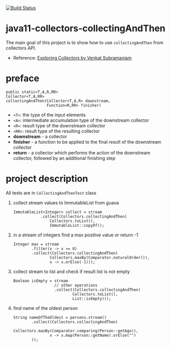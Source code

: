 [![Build Status](https://travis-ci.com/mtumilowicz/java11-collectors-collectingAndThen.svg?branch=master)](https://travis-ci.com/mtumilowicz/java11-collectors-collectingAndThen)

# java11-collectors-collectingAndThen
The main goal of this project is to show how to use `collectingAndThen`
from collectors API.

* Reference: [Exploring Collectors by Venkat Subramaniam](https://www.youtube.com/watch?v=pGroX3gmeP8)

# preface
```
public static<T,A,R,RR> 
Collector<T,A,RR> 
collectingAndThen(Collector<T,A,R> downstream,
                  Function<R,RR> finisher)
```
* `<T>`: the type of the input elements
* `<A>`: intermediate accumulation type of the downstream collector
* `<R>`: result type of the downstream collector
* `<RR>`: result type of the resulting collector
* **downstream** - a collector
* **finisher** - a function to be applied to the final result of the 
downstream collector
* **return** - a collector which performs the action of the 
downstream collector, followed by an additional finishing step

# project description
All tests are in `CollectingAndThenTest` class
1. collect stream values to ImmutableList from guava
    ```
    ImmutableList<Integer> collect = stream
                .collect(Collectors.collectingAndThen(
                    Collectors.toList(), 
                    ImmutableList::copyOf));    
    ```
1. in a stream of integers find a max positive value or return -1
    ```
    Integer max = stream
            .filter(x -> x >= 0)
            .collect(Collectors.collectingAndThen(
                    Collectors.maxBy(Comparator.naturalOrder()),
                    x -> x.orElse(-1)));    
    ```
1. collect stream to list and check if result list is not empty
    ```
	Boolean isEmpty = stream
                      // other operations
                      .collect(Collectors.collectingAndThen(
                              Collectors.toList(),
                              List::isEmpty)));    
    ```
1. find name of the oldest person
    ```
    String nameOfTheOldest = persons.stream()
            .collect(Collectors.collectingAndThen(
                    Collectors.maxBy(Comparator.comparing(Person::getAge)),
                    x -> x.map(Person::getName).orElse("")
            ));
    ```